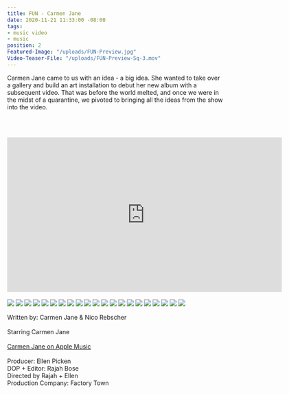 ```yaml
---
title: FUN - Carmen Jane
date: 2020-11-21 11:33:00 -08:00
tags:
- music video
- music
position: 2
Featured-Image: "/uploads/FUN-Preview.jpg"
Video-Teaser-File: "/uploads/FUN-Preview-Sq-3.mov"
---
```


Carmen Jane came to us with an idea - a big idea. She wanted to take over a gallery and build an art installation to debut her new album with a subsequent video. That was before the world melted, and once we were in the midst of a quarantine, we pivoted to bringing all the ideas from the show into the video. 

<BR><BR>

<iframe src="https://player.vimeo.com/video/445406913" width="640" height="360" frameborder="0" allow="autoplay; fullscreen" allowfullscreen></iframe>


<BR>
<BR>


<div class="gallery" data-columns="3">
<img src="/uploads/FactoryTown_MusicVideo-FUN1001.jpg" />
<img src="/uploads/FactoryTown_MusicVideo-FUN1002.jpg" />
<img src="/uploads/FactoryTown_MusicVideo-FUN1003.jpg" />
<img src="/uploads/FactoryTown_MusicVideo-FUN1004.jpg" />
<img src="/uploads/FactoryTown_MusicVideo-FUN1005.jpg" />
<img src="/uploads/FactoryTown_MusicVideo-FUN1006.jpg" />
<img src="/uploads/FactoryTown_MusicVideo-FUN1007.jpg" />
<img src="/uploads/FactoryTown_MusicVideo-FUN1008.jpg" />
<img src="/uploads/FactoryTown_MusicVideo-FUN1009.jpg" />
<img src="/uploads/FactoryTown_MusicVideo-FUN1010.jpg" />
<img src="/uploads/FactoryTown_MusicVideo-FUN1011.jpg" />
<img src="/uploads/FactoryTown_MusicVideo-FUN1012.jpg" />
<img src="/uploads/FactoryTown_MusicVideo-FUN1013.jpg" />
<img src="/uploads/FactoryTown_MusicVideo-FUN1014.jpg" />
<img src="/uploads/FactoryTown_MusicVideo-FUN1015.jpg" />
<img src="/uploads/FactoryTown_MusicVideo-FUN1016.jpg" />
<img src="/uploads/FactoryTown_MusicVideo-FUN1017.jpg" />
<img src="/uploads/FactoryTown_MusicVideo-FUN1018.jpg" />

<img src="/uploads/FactoryTown_MusicVideo-FUN1019.jpg" />
<img src="/uploads/FactoryTown_MusicVideo-FUN1020.jpg" />
<img src="/uploads/FactoryTown_MusicVideo-FUN1021.jpg" />
</div>




Written by: Carmen Jane & Nico Rebscher <BR>
<BR>
Starring Carmen Jane <BR>
<BR>
[Carmen Jane on Apple Music](https://itunes.apple.com/us/artist/carmen-jane/1526883492?ign-gact=3&ls=1)<BR>
<BR>
Producer: Ellen Picken<BR>
DOP \+ Editor: Rajah Bose<BR>
Directed by Rajah \+ Ellen<BR>
Production Company: Factory Town<BR>

